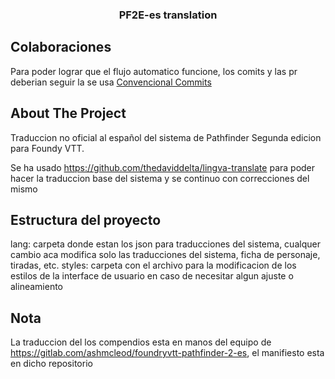 
<div align="center">
<h3 align="center">PF2E-es translation</h3>

</div>

<!-- ABOUT THE PROJECT -->

## Colaboraciones
Para poder lograr que el flujo automatico funcione, los comits y las pr deberian seguir la se usa [Convencional Commits](https://www.conventionalcommits.org/en/v1.0.0/)

## About The Project

Traduccion no oficial al español del sistema de Pathfinder Segunda edicion para Foundy VTT.

Se ha usado https://github.com/thedaviddelta/lingva-translate para poder hacer la traduccion base del sistema y se continuo con correcciones del mismo

## Estructura del proyecto

lang: carpeta donde estan los json para traducciones del sistema, cualquer cambio aca modifica solo las traducciones del sistema, ficha de personaje, tiradas, etc.
styles: carpeta con el archivo para la modificacion de los estilos de la interface de usuario en caso de necesitar algun ajuste o alineamiento

## Nota
La traduccion del los compendios esta en manos del equipo de https://gitlab.com/ashmcleod/foundryvtt-pathfinder-2-es, el manifiesto esta en dicho repositorio




